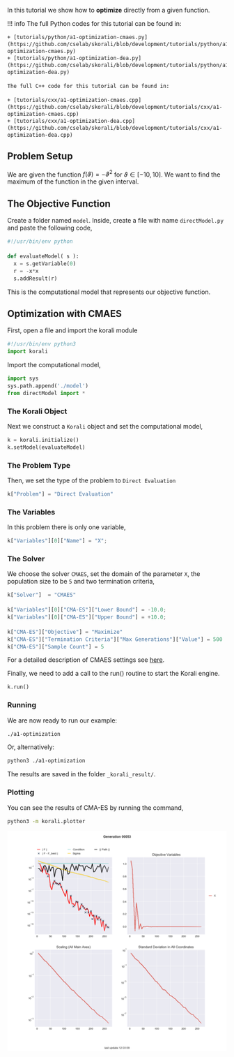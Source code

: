 In this tutorial we show how to **optimize** directly from a given function.

!!! info
	The full Python codes for this tutorial can be found in:
	
	+ [tutorials/python/a1-optimization-cmaes.py](https://github.com/cselab/skorali/blob/development/tutorials/python/a1-optimization-cmaes.py)
	+ [tutorials/python/a1-optimization-dea.py](https://github.com/cselab/skorali/blob/development/tutorials/python/a1-optimization-dea.py)

	The full C++ code for this tutorial can be found in:
	
	+ [tutorials/cxx/a1-optimization-cmaes.cpp](https://github.com/cselab/skorali/blob/development/tutorials/cxx/a1-optimization-cmaes.cpp)	
	+ [tutorials/cxx/a1-optimization-dea.cpp](https://github.com/cselab/skorali/blob/development/tutorials/cxx/a1-optimization-dea.cpp)
	
## Problem Setup
We are given the function $f(\vartheta)=-\vartheta^2$ for $\vartheta\in[-10,10]$.
We want to find the maximum of the function in the given interval.

##  The Objective Function

Create a folder named `model`. Inside, create a file with name `directModel.py` and paste the following code,

```python
#!/usr/bin/env python

def evaluateModel( s ):
  x = s.getVariable(0)
  r = -x*x
  s.addResult(r)
```

This is the computational model that represents our objective function.


## Optimization with CMAES

First, open a file and import the korali module
```python
#!/usr/bin/env python3
import korali
```
Import the computational model,
```python
import sys
sys.path.append('./model')
from directModel import *
```

###  The Korali Object

Next we construct a `Korali` object and set the computational model,
```python
k = korali.initialize()
k.setModel(evaluateModel)
```

###  The Problem Type
Then, we set the type of the problem to `Direct Evaluation`
```python
k["Problem"] = "Direct Evaluation"
```

###  The Variables
In this problem there is only one variable,
```python
k["Variables"][0]["Name"] = "X";
```

###  The Solver
We choose the solver `CMAES`, set the domain of the parameter `X`, the population size to be `5` and two termination criteria,

```python
k["Solver"]  = "CMAES"

k["Variables"][0]["CMA-ES"]["Lower Bound"] = -10.0;
k["Variables"][0]["CMA-ES"]["Upper Bound"] = +10.0;

k["CMA-ES"]["Objective"] = "Maximize"
k["CMA-ES"]["Termination Criteria"]["Max Generations"]["Value"] = 500
k["CMA-ES"]["Sample Count"] = 5
```
For a detailed description of CMAES settings see [here](../../usage/solvers/cmaes.md).

Finally, we need to add a call to the run() routine to start the Korali engine.

```python
k.run()
```

###  Running

We are now ready to run our example:

```bash
./a1-optimization
```

Or, alternatively:

```bash
python3 ./a1-optimization
```
The results are saved in the folder `_korali_result/`.

###  Plotting

You can see the results of CMA-ES by running the command,
```sh
python3 -m korali.plotter
```

![figure](direct-cma.png)
